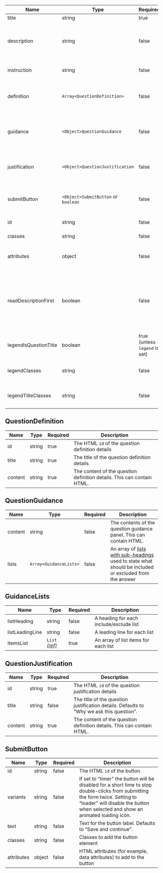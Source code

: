 | Name                  | Type                                | Required                      | Description                                                                                                                                                                                                              |
| --------------------- | ----------------------------------- | ----------------------------- | ------------------------------------------------------------------------------------------------------------------------------------------------------------------------------------------------------------------------ |
| title                 | string                              | true                          | The question heading                                                                                                                                                                                                     |
| description           | string                              | false                         | The question description to be used to provide added context to the question. This can contain HTML.                                                                                                                     |
| instruction           | string                              | false                         | An interviewer instruction. This can contain HTML.                                                                                                                                                                       |
| definition            | `Array<QuestionDefinition>`         | false                         | Settings for the [question definition](#questiondefinition) to be used to define a word or acronym that is in the question                                                                                               |
| guidance              | `<Object>QuestionGuidance`          | false                         | Settings for the [question guidance](#questionguidance) to be used to state what should be included or excluded from the answer                                                                                          |
| justification         | `<Object>QuestionJustification`     | false                         | Settings for the [question justification](#questionjustification) to be used to explain why a question is being asked                                                                                                    |
| submitButton          | `<Object>SubmitButton` or `boolean` | false                         | Settings for the [submit button](#submitbutton). If a value of `true` is provided, default attributes will be used.                                                                                                      |
| id                    | string                              | false                         | The HTML `id` for the component                                                                                                                                                                                          |
| classes               | string                              | false                         | Classes to add the component                                                                                                                                                                                             |
| attributes            | object                              | false                         | HTML attributes (for example, data attributes) to add to the component                                                                                                                                                   |
| readDescriptionFirst  | boolean                             | false                         | Set to “true” to make screen readers read out question description first. Used in the [relationships pattern](/patterns/relationships) where the description instructs the user to complete the sentence in the heading. |
| legendIsQuestionTitle | boolean                             | true (unless `legend` is set) | Creates an `h1` inside the `legend`. Use when there is only a single fieldset on the page                                                                                                                                |
| legendClasses         | string                              | false                         | Classes to apply to the HTML `legend` element when using `legendIsQuestionTitle`                                                                                                                                         |
| legendTitleClasses    | string                              | false                         | Classes to apply to the `h1` heading element when using `legendIsQuestionTitle`                                                                                                                                          |

## QuestionDefinition

| Name    | Type   | Required | Description                                                            |
| ------- | ------ | -------- | ---------------------------------------------------------------------- |
| id      | string | true     | The HTML `id` of the question definition details                       |
| title   | string | true     | The title of the question definition details                           |
| content | string | true     | The content of the question definition details. This can contain HTML. |

## QuestionGuidance

| Name    | Type                   | Required | Description                                                                                                             |
| ------- | ---------------------- | -------- | ----------------------------------------------------------------------------------------------------------------------- |
| content | string                 | false    | The contents of the question guidance panel. This can contain HTML.                                                     |
| lists   | `Array<GuidanceLists>` | false    | An array of [lists with sub-headings](#guidancelists) used to state what should be included or excluded from the answer |

## GuidanceLists

| Name            | Type                                | Required | Description                             |
| --------------- | ----------------------------------- | -------- | --------------------------------------- |
| listHeading     | string                              | false    | A heading for each include/exclude list |
| listLeadingLine | string                              | false    | A leading line for each list            |
| itemsList       | `List` [_(ref)_](/components/lists) | true     | An array of list items for each list    |

## QuestionJustification

| Name    | Type   | Required | Description                                                                              |
| ------- | ------ | -------- | ---------------------------------------------------------------------------------------- |
| id      | string | true     | The HTML `id` of the question justification details                                      |
| title   | string | false    | The title of the question justification details. Defaults to “Why we ask this question”. |
| content | string | true     | The content of the question definition details. This can contain HTML.                   |

## SubmitButton

| Name       | Type   | Required | Description                                                                                                                                                                                                       |
| ---------- | ------ | -------- | ----------------------------------------------------------------------------------------------------------------------------------------------------------------------------------------------------------------- |
| id         | string | false    | The HTML `id` of the button                                                                                                                                                                                       |
| variants   | string | false    | If set to “timer” the button will be disabled for a short time to stop double-clicks from submitting the form twice. Setting to “loader” will disable the button when selected and show an animated loading icon. |
| text       | string | false    | Text for the button label. Defaults to “Save and continue”.                                                                                                                                                       |
| classes    | string | false    | Classes to add the button element                                                                                                                                                                                 |
| attributes | object | false    | HTML attributes (for example, data attributes) to add to the button                                                                                                                                               |
